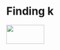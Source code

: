 # Finding k
<img src = "https://github.com/ArjunPoddar/Finding_k_for_k-means_Clustering/blob/master/Images/Nemo.jpeg" width="100" height="50" />